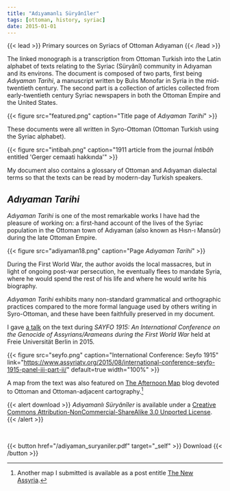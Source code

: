 ```yaml
---
title: "Adıyamanlı Süryânîler"
tags: [ottoman, history, syriac]
date: 2015-01-01
---
```


{{< lead >}}
Primary sources on Syriacs of Ottoman Adıyaman
{{< /lead >}}

The linked monograph is a transcription from Ottoman Turkish into the Latin alphabet of texts relating to the Syriac (Süryânî) community in Adıyaman and its environs. The document is composed of two parts, first being *Adıyaman Tarihi*, a manuscript written by Bulıs Monofar in Syria in the mid-twentieth century. The second part is a collection of articles collected from early-twentieth century Syriac newspapers in both the Ottoman Empire and the United States.

{{< figure src="featured.png" caption="Title page of *Adıyaman Tarihi*" >}}

These documents were all written in Syro-Ottoman (Ottoman Turkish using the Syriac alphabet).

{{< figure src="intibah.png" caption="1911 article from the journal *İntibâh* entitled 'Gerger cemaati hakkında'" >}}

My document also contains a glossary of Ottoman and Adıyaman dialectal terms so that the texts can be read by modern-day Turkish speakers.

## *Adıyaman Tarihi*

*Adıyaman Tarihi* is one of the most remarkable works I have had the pleasure of working on: a first-hand account of the lives of the Syriac population in the Ottoman town of Adıyaman (also known as Hısn-ı Mansûr) during the late Ottoman Empire. 

{{< figure src="adiyaman18.png" caption="Page *Adıyaman Tarihi*" >}}

During the First World War, the author avoids the local massacres, but in light of ongoing post-war persecution, he eventually flees to mandate Syria, where he would spend the rest of his life and where he would write his biography.

*Adıyaman Tarihi* exhibits many non-standard grammatical and orthographic practices compared to the more formal language used by others writing in Syro-Ottoman, and these have been faithfully preserved in my document.

I gave [a talk](https://www.assyriatv.org/2015/08/international-conference-seyfo-1915-panel-iii-part-ii/) on the text during *SAYFO 1915: An International Conference on the Genocide of Assyrians/Arameans during the First World War* held at Freie Universität Berlin in 2015.

{{< figure
    src="seyfo.png"
    caption="International Conference: Seyfo 1915"
    link="https://www.assyriatv.org/2015/08/international-conference-seyfo-1915-panel-iii-part-ii/"
    default=true
    width="100%"
    >}}

A map from the text was also featured on [The Afternoon Map](http://www.midafternoonmap.com/2013/03/adiyaman-by-hand.html) blog devoted to Ottoman and Ottoman-adjacent cartography.[^1]

{{< alert download >}}
*Adıyamanlı Süryânîler* is available under a [Creative Commons Attribution-NonCommercial-ShareAlike 3.0 Unported License](http://creativecommons.org/licenses/by-nc-sa/3.0/).
{{< /alert >}}

<br>

{{< button href="/adiyaman_suryaniler.pdf" target="_self" >}}
Download
{{< /button >}}

[^1]: Another map I submitted is available as a post entitle [The New Assyria](http://www.midafternoonmap.com/2013/07/the-new-assyria.html).

